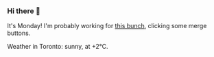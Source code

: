 ### Hi there :wave:

It's Monday! I'm probably working for [this bunch](https://github.com/kohofinancial), clicking some merge buttons.

Weather in Toronto: sunny, at +2°C.
